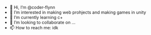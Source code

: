 - 👋 Hi, I’m @coder-flynn
- 👀 I’m interested in making web prohjects and making games in unity
- 🌱 I’m currently learning c+ 
- 💞️ I’m looking to collaborate on ...
- 📫 How to reach me: idk

<!---
coder-flynn/coder-flynn is a ✨ special ✨ repository because its `README.md` (this file) appears on your GitHub profile.
You can click the Preview link to take a look at your changes.
--->
